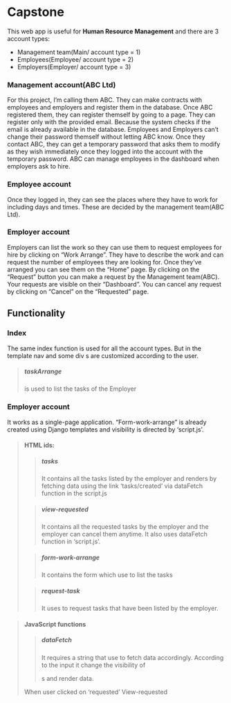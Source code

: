 # Capstone

This web app is useful for **Human Resource Management** and there are 3 account types:
- Management team(Main/ account type = 1)
- Employees(Employee/ account type = 2)
- Employers(Employer/ account type = 3)

### Management account(ABC Ltd)

For this project, I’m calling them ABC. They can make contracts with employees and employers and register them in the database. Once ABC registered them, they can register themself by going to a page. They can register only with the provided email. Because the system checks if the email is already available in the database. Employees and Employers can’t change their password themself without letting ABC know. Once they contact ABC, they can get a temporary password that asks them to modify as they wish immediately once they logged into the account with the temporary password. ABC can manage employees in the dashboard when employers ask to hire.

### Employee account

Once they logged in, they can see the places where they have to work for including days and times. These are decided by the management team(ABC Ltd).

### Employer account

Employers can list the work so they can use them to request employees for hire by clicking on “Work Arrange”. They have to describe the work and can request the number of employees they are looking for. Once they’ve arranged you can see them on the “Home” page. By clicking on the “Request” button you can make a request by the Management team(ABC). Your requests are visible on their “Dashboard”. You can cancel any request by clicking on “Cancel” on the “Requested” page.

## Functionality 

### Index

The same index function is used for all the account types. But in the template nav and some div s are customized according to the user.

> ##### taskArrange 
>
> is used to list the tasks of the Employer

### Employer account

It works as a single-page application. “Form-work-arrange” is already created using Django templates and visibility is directed by ‘script.js’.

> #### HTML ids:
> 
>> ##### tasks
>>
>> It contains all the tasks listed by the employer and renders by fetching data using the link ‘tasks/created’ via dataFetch function in the script.js
>
>> ##### view-requested
>>
>> It contains all the requested tasks by the employer and the employer can cancel them anytime. It also uses dataFetch function in ‘script.js’. 
>
>> ##### form-work-arrange
>>
>> It contains the form which use to list the tasks
>
>> ##### ‎request-task
>>
>> It uses to request tasks that have been listed by the employer. 


> #### JavaScript functions
> 
>> ##### dataFetch
>> 
>> It requires a string that use to fetch data accordingly. According to the input it change the visibility of <div>s and render data.  
>>
> When user clicked on ‘requested’ 
View-requested 
